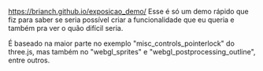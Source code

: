 https://brianch.github.io/exposicao_demo/
Esse é só um demo rápido que fiz para saber se seria possível criar a funcionalidade que eu queria e também pra ver o quão difícil seria.

É baseado na maior parte no exemplo "misc_controls_pointerlock" do three.js, mas também no "webgl_sprites" e "webgl_postprocessing_outline", entre outros.
